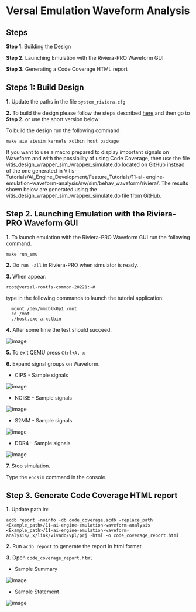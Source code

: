 # **Versal Emulation Waveform Analysis**

## **Steps**

**Step 1.** Building the Design

**Step 2.** Launching Emulation with the Riviera-PRO Waveform GUI

**Step 3.** Generating a Code Coverage HTML report

## **Steps 1: Build Design** 

  **1.** Update the paths in the file `system_riviera.cfg`

  **2.** To build the design please follow the steps described [here](https://github.com/Xilinx/Vitis-Tutorials/tree/2022.1/AI_Engine_Development/Feature_Tutorials/11-ai-engine-emulation-waveform-analysis) and then go to **Step 2.** or use the short version below:

  To build the design run the following command
  
  `make aie aiesim kernels xclbin host package`
  
  If you want to use a macro prepared to display important signals on Waveform and with the possibility of using Code Coverage, then use the file vitis_design_wrapper_sim_wrapper_simulate.do located on GitHub instead of the one generated in Vitis-Tutorials/AI_Engine_Development/Feature_Tutorials/11-ai- engine-emulation-waveform-analysis/sw/sim/behav_waveform/riviera/. The results shown below are generated using the vitis_design_wrapper_sim_wrapper_simulate.do file from GitHub.

## **Step 2.** Launching Emulation with the Riviera-PRO Waveform GUI

  **1.** To launch emulation with the Riviera-PRO Waveform GUI run the following command.  

  `make run_emu`
  
  **2.** Do `run -all` in Riviera-PRO when simulator is ready.

  **3.** When appear: 

  `root@versal-rootfs-common-20221:~#`

  type in the following commands to launch the tutorial application:
```
  mount /dev/mmcblk0p1 /mnt
  cd /mnt
  ./host.exe a.xclbin
```
  **4.** After some time the test should succeed.

  ![image](https://github.com/maciejpasierbek/Riviera-PRO/assets/38097741/1f474eed-dfce-4136-87b1-bb30faf95924)

  **5.** To exit QEMU press `Ctrl+A, x`

  **6.** Expand signal groups on Waveform.

  - CIPS - Sample signals

  ![image](https://github.com/maciejpasierbek/Riviera-PRO/assets/38097741/e1d77a08-7a7c-465b-8209-11e2d12fb718)
  
  - NOISE - Sample signals

  ![image](https://github.com/maciejpasierbek/Riviera-PRO/assets/38097741/5d6ee09e-49f5-43ed-b9d7-56451a08d568)
  
  - S2MM - Sample signals

  ![image](https://github.com/maciejpasierbek/Riviera-PRO/assets/38097741/3ea7aa3c-67a4-4054-b5af-1e27f3252901)

  - DDR4 - Sample signals

  ![image](https://github.com/maciejpasierbek/Riviera-PRO/assets/38097741/0b998bed-6f2f-4064-8caf-c860964b2cb8)

  **7.** Stop simulation.

  Type the `endsim` command in the console.

## **Step 3.** Generate Code Coverage HTML report

  **1.** Update path in:
  
  `acdb report -noinfo -db code_coverage.acdb -replace_path <Example_path>/11-ai-engine-emulation-waveform-analysis <Example_path>/11-ai-engine-emulation-waveform-analysis/_x/link/vivado/vpl/prj -html -o code_coverage_report.html` 
  
  **2.** Run `acdb report` to generate the report in html format 
  
  **3.** Open `code_coverage_report.html`
  
  - Sample Summary
  
  ![image](https://github.com/maciejpasierbek/Riviera-PRO/assets/38097741/22157b9e-3763-4bdd-a517-c7e92031def3)

  - Sample Statement

  ![image](https://github.com/maciejpasierbek/Riviera-PRO/assets/38097741/5fd13fd9-1bec-47e7-8c66-b92cf69554ad)

  


